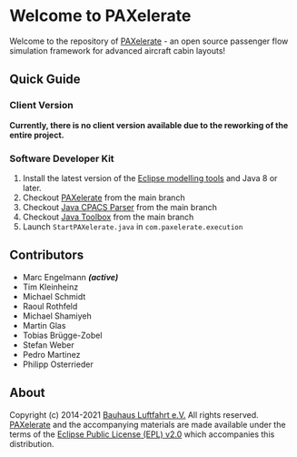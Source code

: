 # Welcome to PAXelerate

Welcome to the repository of [PAXelerate](http://www.paxelerate.com) - an open source passenger flow simulation framework for advanced aircraft cabin layouts! 

## Quick Guide

### Client Version

**Currently, there is no client version available due to the reworking of the entire project.**

### Software Developer Kit

1. Install the latest version of the [Eclipse modelling tools](http://www.eclipse.org/downloads/) and Java 8 or later.
2. Checkout [PAXelerate](http://github.com/BauhausLuftfahrt/PAXelerate) from the main branch
3. Checkout [Java CPACS Parser](https://github.com/BauhausLuftfahrt/Java-CPACS-Parser) from the main branch
4. Checkout [Java Toolbox](https://github.com/BauhausLuftfahrt/BHLJavaToolbox) from the main branch
5. Launch `StartPAXelerate.java` in `com.paxelerate.execution`

## Contributors 

* Marc Engelmann ***(active)***
* Tim Kleinheinz
* Michael Schmidt 
* Raoul Rothfeld
* Michael Shamiyeh 
* Martin Glas 
* Tobias Brügge-Zobel
* Stefan Weber
* Pedro Martinez
* Philipp Osterrieder

## About

Copyright (c) 2014-2021 [Bauhaus Luftfahrt e.V.](http://www.bauhaus-luftfahrt.net/?set_language=en) All rights reserved. [PAXelerate](http://www.paxelerate.com) and the accompanying materials are made available under the terms of the [Eclipse Public License (EPL) v2.0](http://www.eclipse.org/legal/epl-v20.html) which accompanies this distribution.
